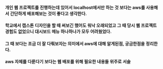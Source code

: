 #### 개인 웹 프로젝트를 진행하는데 있어서 localhost에서만 하는 것 보다는 aws를 사용해서 간단하게 배포해보는 것이 좋다고 생각한다.<br>
#### 학교에서 캡스톤 디자인을 할 때 써보긴 했어도 워낙 오래되었고 그 때 당시 웹 프로젝트 경험도 없었으니 대시보드 메뉴 하나하나가 모두 어려웠었다.
#### 그 때 보다는 조금 더 잘 다뤄보자는 의미에서 aws에 대해 알게된점, 궁금한점을 정리한다.
#### aws 자체를 다룬다기 보다는 웹 배포를 위해 필요한 내용들 위주로 서술
